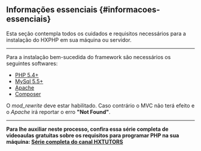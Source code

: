 ## Informações essenciais {#informacoes-essenciais}

Esta seção contempla todos os cuidados e requisitos necessários para a instalação do HXPHP em sua máquina ou servidor.

----

Para a instalação bem-sucedida do framework são necessários os seguintes softwares:

+ [PHP 5.4+](http://php.net/downloads.php)
+ [MySql 5.5+](http://dev.mysql.com/downloads/mysql/)
+ [Apache](https://httpd.apache.org/download.cgi)
+ [Composer](https://getcomposer.org/download/)

O *mod_rewrite* deve estar habilitado. Caso contrário o MVC não terá efeito e o *Apache* irá reportar o erro <b>"Not Found"</b>.

----

<b>Para lhe auxiliar neste processo, confira essa série completa de videoaulas gratuitas sobre os requisitos para programar PHP na sua máquina: [Série completa do canal HXTUTORS](https://goo.gl/9oQNr5)</b>
